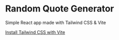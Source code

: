 # Random Quote Generator

Simple React app made with Tailwind CSS & Vite

[Install Tailwind CSS with Vite](https://tailwindcss.com/docs/guides/vite)
